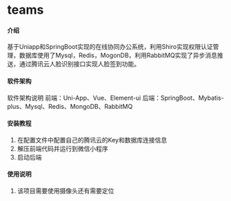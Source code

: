 # teams

#### 介绍
基于Uniapp和SpringBoot实现的在线协同办公系统，利用Shiro实现权限认证管理，数据库使用了Mysql，Redis，MogonDB，利用RabbitMQ实现了异步消息推送，通过腾讯云人脸识别接口实现人脸签到功能。

#### 软件架构
软件架构说明
前端：Uni-App、Vue、Element-ui
后端：SpringBoot、Mybatis-plus、Mysql、Redis、MongoDB、RabbitMQ

#### 安装教程

1.  在配置文件中配置自己的腾讯云的Key和数据库连接信息
2.  解压前端代码并运行到微信小程序
3.  启动后端

#### 使用说明

1.  该项目需要使用摄像头还有需要定位



